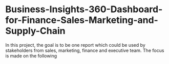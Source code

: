 # Business-Insights-360-Dashboard-for-Finance-Sales-Marketing-and-Supply-Chain
In this project, the goal is to be one report which could be used by stakeholders from sales, marketing, finance and executive team. The focus is made on the following
